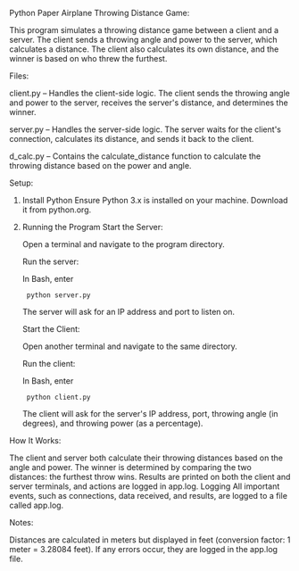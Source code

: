 Python Paper Airplane Throwing Distance Game:

This program simulates a throwing distance game between a client and a server. The client sends a throwing angle and power to the server, which calculates a distance. The client also calculates its own distance, and the winner is based on who threw the furthest.

Files:

client.py – Handles the client-side logic. The client sends the throwing angle and power to the server, receives the server's distance, and determines the winner.

server.py – Handles the server-side logic. The server waits for the client's connection, calculates its distance, and sends it back to the client.

d_calc.py – Contains the calculate_distance function to calculate the throwing distance based on the power and angle.

Setup:
1. Install Python
Ensure Python 3.x is installed on your machine. Download it from python.org.

2. Running the Program
    Start the Server:

    Open a terminal and navigate to the program directory.

    Run the server:

    In Bash, enter

        python server.py

    The server will ask for an IP address and port to listen on.

    Start the Client:

    Open another terminal and navigate to the same directory.

    Run the client:

    In Bash, enter
    
        python client.py

    The client will ask for the server's IP address, port, throwing angle (in degrees), and throwing power (as a percentage).

How It Works:

The client and server both calculate their throwing distances based on the angle and power.
The winner is determined by comparing the two distances: the furthest throw wins.
Results are printed on both the client and server terminals, and actions are logged in app.log.
Logging
All important events, such as connections, data received, and results, are logged to a file called app.log.

Notes:

Distances are calculated in meters but displayed in feet (conversion factor: 1 meter = 3.28084 feet).
If any errors occur, they are logged in the app.log file.